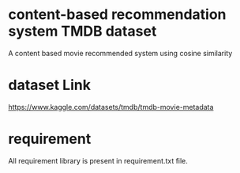 # content-based recommendation system TMDB dataset
A content based movie recommended system using cosine similarity

# dataset Link
https://www.kaggle.com/datasets/tmdb/tmdb-movie-metadata

# requirement
All requirement library is present in requirement.txt file.

